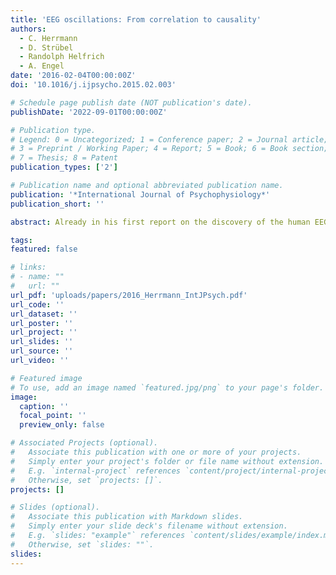 ```yaml
---
title: 'EEG oscillations: From correlation to causality'
authors:
  - C. Herrmann
  - D. Strübel
  - Randolph Helfrich
  - A. Engel
date: '2016-02-04T00:00:00Z'
doi: '10.1016/j.ijpsycho.2015.02.003'

# Schedule page publish date (NOT publication's date).
publishDate: '2022-09-01T00:00:00Z'

# Publication type.
# Legend: 0 = Uncategorized; 1 = Conference paper; 2 = Journal article;
# 3 = Preprint / Working Paper; 4 = Report; 5 = Book; 6 = Book section;
# 7 = Thesis; 8 = Patent
publication_types: ['2']

# Publication name and optional abbreviated publication name.
publication: '*International Journal of Psychophysiology*'
publication_short: ''

abstract: Already in his first report on the discovery of the human EEG in 1929, Berger showed great interest in further elucidating the functional roles of the alpha and beta waves for normal mental activities. Meanwhile, most cognitive processes have been linked to at least one of the traditional frequency bands in the delta, theta, alpha, beta, and gamma range. Although the existing wealth of high-quality correlative EEG data led many researchers to the conviction that brain oscillations subserve various sensory and cognitive processes, a causal role can only be demonstrated by directly modulating such oscillatory signals. In this review, we highlight several methods to selectively modulate neuronal oscillations, including EEG-neurofeedback, rhythmic sensory stimulation, repetitive transcranial magnetic stimulation (rTMS), and transcranial alternating current stimulation (tACS). In particular, we discuss tACS as the most recent technique to directly modulate oscillatory brain activity. Such studies demonstrating the effectiveness of tACS comprise reports on purely behavioral or purely electrophysiological effects, on combination of behavioral effects with offline EEG measurements or on simultaneous (online) tACS-EEG recordings. Whereas most tACS studies are designed to modulate ongoing rhythmic brain activity at a specific frequency, recent evidence suggests that tACS may also modulate cross-frequency interactions. Taken together, the modulation of neuronal oscillations allows to demonstrate causal links between brain oscillations and cognitive processes and to obtain important insights into human brain function.

tags:
featured: false

# links:
# - name: ""
#   url: ""
url_pdf: 'uploads/papers/2016_Herrmann_IntJPsych.pdf'
url_code: ''
url_dataset: ''
url_poster: ''
url_project: ''
url_slides: ''
url_source: ''
url_video: ''

# Featured image
# To use, add an image named `featured.jpg/png` to your page's folder.
image:
  caption: ''
  focal_point: ''
  preview_only: false

# Associated Projects (optional).
#   Associate this publication with one or more of your projects.
#   Simply enter your project's folder or file name without extension.
#   E.g. `internal-project` references `content/project/internal-project/index.md`.
#   Otherwise, set `projects: []`.
projects: []

# Slides (optional).
#   Associate this publication with Markdown slides.
#   Simply enter your slide deck's filename without extension.
#   E.g. `slides: "example"` references `content/slides/example/index.md`.
#   Otherwise, set `slides: ""`.
slides:
---
```

